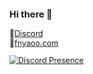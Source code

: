 ### Hi there 👋
📍[Discord](https://discord.com/users/217998824671674368)\
🌱[fnyaoo.com](https://fnyaoo.com)

[![Discord Presence](https://lanyard.cnrad.dev/api/217998824671674368?hideBadges=true)](https://discord.com/users/217998824671674368)
<!--
**fnyaoo/fnyaoo** is a ✨ _special_ ✨ repository because its `README.md` (this file) appears on your GitHub profile.

Here are some ideas to get you started:

- 🔭 I’m currently working on ...
- 🌱 I’m currently learning ...
- 👯 I’m looking to collaborate on ...
- 🤔 I’m looking for help with ...
- 💬 Ask me about ...
- 📫 How to reach me: ...
- 😄 Pronouns: ...
- ⚡ Fun fact: ...
-->
